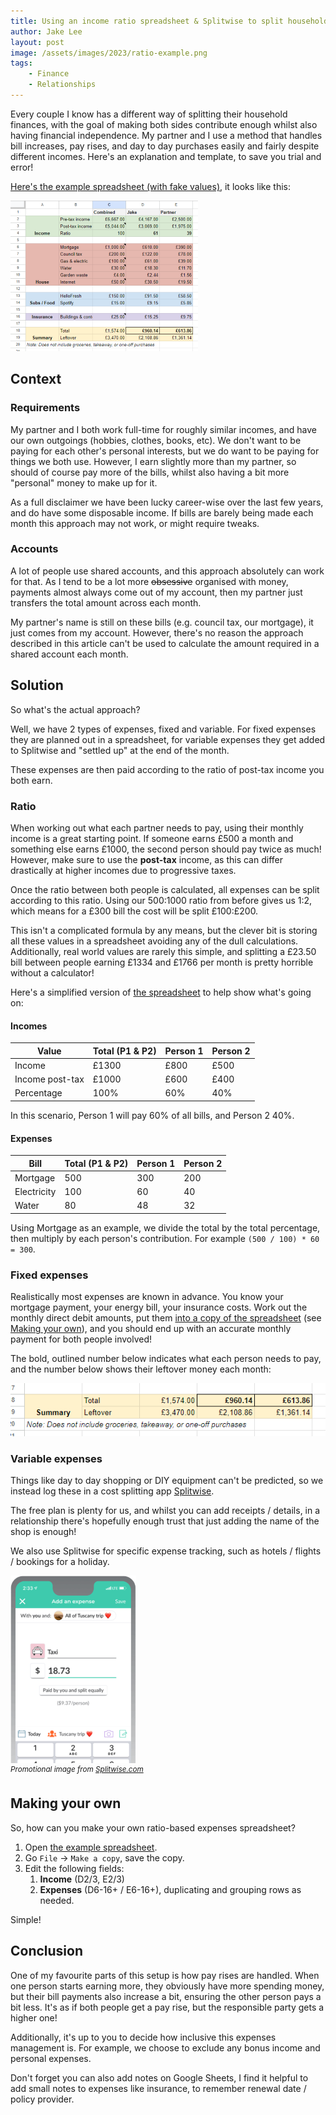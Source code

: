 ```yaml
---
title: Using an income ratio spreadsheet & Splitwise to split household expenses fairly and transparently as a couple
author: Jake Lee
layout: post
image: /assets/images/2023/ratio-example.png
tags:
    - Finance
    - Relationships
---
```


Every couple I know has a different way of splitting their household finances, with the goal of making both sides contribute enough whilst also having financial independence. My partner and I use a method that handles bill increases, pay rises, and day to day purchases easily and fairly despite different incomes. Here's an explanation and template, to save you trial and error!

[Here's the example spreadsheet (with fake values)](https://docs.google.com/spreadsheets/d/12Y-qo7uVEvAMLfDzJvbHf4MDrCDiUHGnC4XkhPq5vLY/edit?usp=sharing), it looks like this:

[![](/assets/images/2023/ratio-example_thumbnail.png)](/assets/images/2023/ratio-example.png)

## Context

### Requirements

My partner and I both work full-time for roughly similar incomes, and have our own outgoings (hobbies, clothes, books, etc). We don't want to be paying for each other's personal interests, but we do want to be paying for things we both use. However, I earn slightly more than my partner, so should of course pay more of the bills, whilst also having a bit more "personal" money to make up for it.

As a full disclaimer we have been lucky career-wise over the last few years, and do have some disposable income. If bills are barely being made each month this approach may not work, or might require tweaks.

### Accounts

A lot of people use shared accounts, and this approach absolutely can work for that. As I tend to be a lot more ~~obsessive~~ organised with money, payments almost always come out of my account, then my partner just transfers the total amount across each month. 

My partner's name is still on these bills (e.g. council tax, our mortgage), it just comes from my account. However, there's no reason the approach described in this article can't be used to calculate the amount required in a shared account each month.

## Solution

So what's the actual approach?

Well, we have 2 types of expenses, fixed and variable. For fixed expenses they are planned out in a spreadsheet, for variable expenses they get added to Splitwise and "settled up" at the end of the month.

These expenses are then paid according to the ratio of post-tax income you both earn.

### Ratio

When working out what each partner needs to pay, using their monthly income is a great starting point. If someone earns £500 a month and something else earns £1000, the second person should pay twice as much! However, make sure to use the **post-tax** income, as this can differ drastically at higher incomes due to progressive taxes.

Once the ratio between both people is calculated, all expenses can be split according to this ratio. Using our 500:1000 ratio from before gives us 1:2, which means for a £300 bill the cost will be split £100:£200. 

This isn't a complicated formula by any means, but the clever bit is storing all these values in a spreadsheet avoiding any of the dull calculations. Additionally, real world values are rarely this simple, and splitting a £23.50 bill between people earning £1334 and £1766 per month is pretty horrible without a calculator!

Here's a simplified version of [the spreadsheet](https://docs.google.com/spreadsheets/d/12Y-qo7uVEvAMLfDzJvbHf4MDrCDiUHGnC4XkhPq5vLY/edit#gid=0) to help show what's going on:

#### Incomes

| Value | Total (P1 & P2) | Person 1 | Person 2 |
| --- | --- | --- | --- |
| Income | £1300 | £800 | £500 |
| Income post-tax | £1000 | £600 | £400 |
| Percentage | 100% | 60% | 40% |

In this scenario, Person 1 will pay 60% of all bills, and Person 2 40%.

#### Expenses

| Bill | Total (P1 & P2) | Person 1 | Person 2 |
| --- | --- | --- | --- |
| Mortgage | 500 | 300 | 200 |
| Electricity | 100 | 60 | 40 |
| Water | 80 | 48 | 32 |

Using Mortgage as an example, we divide the total by the total percentage, then multiply by each person's contribution. For example `(500 / 100) * 60 = 300`. 

### Fixed expenses

Realistically most expenses are known in advance. You know your mortgage payment, your energy bill, your insurance costs. Work out the monthly direct debit amounts, put them [into a copy of the spreadsheet](https://docs.google.com/spreadsheets/d/12Y-qo7uVEvAMLfDzJvbHf4MDrCDiUHGnC4XkhPq5vLY/edit#gid=0) (see [Making your own](#making-your-own)), and you should end up with an accurate monthly payment for both people involved!

The bold, outlined number below indicates what each person needs to pay, and the number below shows their leftover money each month:

[![](/assets/images/2023/ratio-totals.png)](/assets/images/2023/ratio-totals.png)

### Variable expenses

Things like day to day shopping or DIY equipment can't be predicted, so we instead log these in a cost splitting app [Splitwise](https://www.splitwise.com/).

The free plan is plenty for us, and whilst you can add receipts / details, in a relationship there's hopefully enough trust that just adding the name of the shop is enough! 

We also use Splitwise for specific expense tracking, such as hotels / flights / bookings for a holiday.

[![](/assets/images/2023/ratio-splitwise_thumbnail.png)](/assets/images/2023/ratio-splitwise.png) <br>*<sup>Promotional image from [Splitwise.com](https://www.splitwise.com/)</sup>*

## Making your own

So, how can you make your own ratio-based expenses spreadsheet?

1. Open [the example spreadsheet](https://docs.google.com/spreadsheets/d/12Y-qo7uVEvAMLfDzJvbHf4MDrCDiUHGnC4XkhPq5vLY/edit#gid=0).
2. Go `File` -> `Make a copy`, save the copy.
3. Edit the following fields:
    1. **Income** (D2/3, E2/3)
    2. **Expenses** (D6-16+ / E6-16+), duplicating and grouping rows as needed.

Simple!

## Conclusion

One of my favourite parts of this setup is how pay rises are handled. When one person starts earning more, they obviously have more spending money, but their bill payments also increase a bit, ensuring the other person pays a bit less. It's as if both people get a pay rise, but the responsible party gets a higher one!

Additionally, it's up to you to decide how inclusive this expenses management is. For example, we choose to exclude any bonus income and personal expenses.

Don't forget you can also add notes on Google Sheets, I find it helpful to add small notes to expenses like insurance, to remember renewal date / policy provider.


